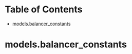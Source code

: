 # Table of Contents

* [models.balancer\_constants](#models.balancer_constants)

<a name="models.balancer_constants"></a>
# models.balancer\_constants

